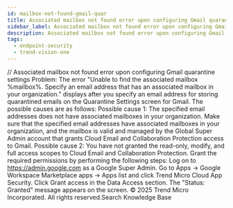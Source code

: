 ```yaml
---
id: mailbox-not-found-gmail-quar
title: Associated mailbox not found error upon configuring Gmail quarantine settings
sidebar_label: Associated mailbox not found error upon configuring Gmail quarantine settings
description: Associated mailbox not found error upon configuring Gmail quarantine settings
tags:
  - endpoint-security
  - trend-vision-one
---
```


/*<![CDATA[*/ $('#title').html($('meta[name=map-description]').attr('content')); /*]]>*/ Associated mailbox not found error upon configuring Gmail quarantine settings Problem: The error "Unable to find the associated mailbox %mailbox%. Specify an email address that has an associated mailbox in your organization." displays after you specify an email address for storing quarantined emails on the Quarantine Settings screen for Gmail. The possible causes are as follows: Possible cause 1: The specified email addresses does not have associated mailboxes in your organization. Make sure that the specified email addresses have associated mailboxes in your organization, and the mailbox is valid and managed by the Global Super Admin account that grants Cloud Email and Collaboration Protection access to Gmail. Possible cause 2: You have not granted the read-only, modify, and full access scopes to Cloud Email and Collaboration Protection. Grant the required permissions by performing the following steps: Log on to https://admin.google.com as a Google Super Admin. Go to Apps → Google Workspace Marketplace apps → Apps list and click Trend Micro Cloud App Security. Click Grant access in the Data Access section. The "Status: Granted" message appears on the screen. © 2025 Trend Micro Incorporated. All rights reserved.Search Knowledge Base